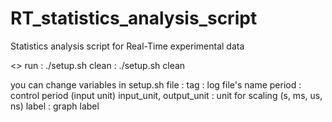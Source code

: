 # RT_statistics_analysis_script
Statistics analysis script for Real-Time experimental data

<<usage>>
    run : ./setup.sh
    clean : ./setup.sh clean

you can change variables in setup.sh file :
    tag : log file's name
    period : control period (input unit)
    input_unit, output_unit : unit for scaling (s, ms, us, ns)
    label : graph label
